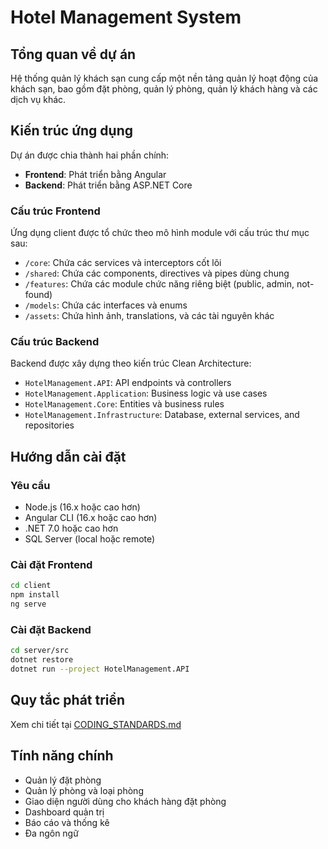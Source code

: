 # Hotel Management System

## Tổng quan về dự án
Hệ thống quản lý khách sạn cung cấp một nền tảng quản lý hoạt động của khách sạn, bao gồm đặt phòng, quản lý phòng, quản lý khách hàng và các dịch vụ khác.

## Kiến trúc ứng dụng
Dự án được chia thành hai phần chính:
- **Frontend**: Phát triển bằng Angular
- **Backend**: Phát triển bằng ASP.NET Core

### Cấu trúc Frontend
Ứng dụng client được tổ chức theo mô hình module với cấu trúc thư mục sau:
- `/core`: Chứa các services và interceptors cốt lõi
- `/shared`: Chứa các components, directives và pipes dùng chung
- `/features`: Chứa các module chức năng riêng biệt (public, admin, not-found)
- `/models`: Chứa các interfaces và enums
- `/assets`: Chứa hình ảnh, translations, và các tài nguyên khác

### Cấu trúc Backend
Backend được xây dựng theo kiến trúc Clean Architecture:
- `HotelManagement.API`: API endpoints và controllers
- `HotelManagement.Application`: Business logic và use cases
- `HotelManagement.Core`: Entities và business rules
- `HotelManagement.Infrastructure`: Database, external services, and repositories

## Hướng dẫn cài đặt

### Yêu cầu
- Node.js (16.x hoặc cao hơn)
- Angular CLI (16.x hoặc cao hơn)
- .NET 7.0 hoặc cao hơn
- SQL Server (local hoặc remote)

### Cài đặt Frontend
```bash
cd client
npm install
ng serve
```

### Cài đặt Backend
```bash
cd server/src
dotnet restore
dotnet run --project HotelManagement.API
```

## Quy tắc phát triển
Xem chi tiết tại [CODING_STANDARDS.md](./CODING_STANDARDS.md)

## Tính năng chính
- Quản lý đặt phòng
- Quản lý phòng và loại phòng
- Giao diện người dùng cho khách hàng đặt phòng
- Dashboard quản trị
- Báo cáo và thống kê
- Đa ngôn ngữ